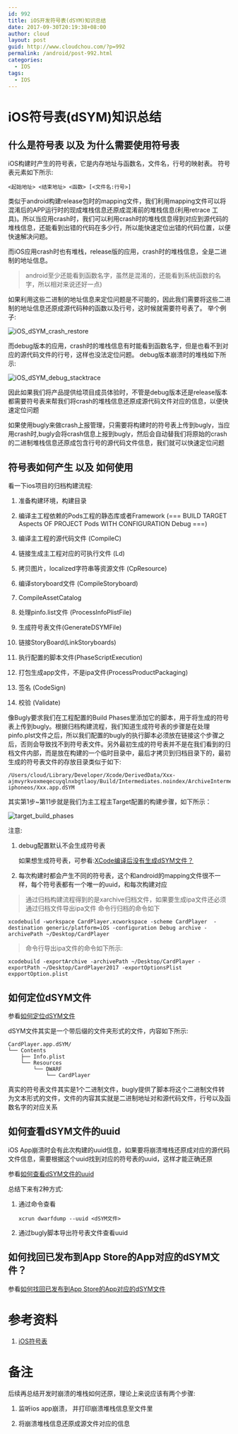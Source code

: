 ```yaml
---
id: 992
title: iOS开发符号表(dSYM)知识总结
date: 2017-09-30T20:19:38+08:00
author: cloud
layout: post
guid: http://www.cloudchou.com/?p=992
permalink: /android/post-992.html
categories:
  - IOS
tags:
  - IOS
---
```


# iOS符号表(dSYM)知识总结

## 什么是符号表 以及 为什么需要使用符号表

iOS构建时产生的符号表，它是内存地址与函数名，文件名，行号的映射表。 符号表元素如下所示:

```
<起始地址> <结束地址> <函数> [<文件名:行号>]
```

类似于android构建release包时的mapping文件，我们利用mapping文件可以将混淆后的APP运行时的现成堆栈信息还原成混淆前的堆栈信息(利用retrace
工具)。所以当应用crash时，我们可以利用crash时的堆栈信息得到对应到源代码的堆栈信息，还能看到出错的代码在多少行，所以能快速定位出错的代码位置，以便快速解决问题。

而iOS应用crash时也有堆栈，release版的应用，crash时的堆栈信息，全是二进制的地址信息。

> android至少还能看到函数名字，虽然是混淆的，还能看到系统函数的名字，所以相对来说还好一点)

如果利用这些二进制的地址信息来定位问题是不可能的，因此我们需要将这些二进制的地址信息还原成源代码种的函数以及行号，这时候就需要符号表了。 举个例子:

![iOS_dSYM_crash_restore](/assets/blogimgs/iOS_dSYM_crash_restore.png)

而debug版本的应用，crash时的堆栈信息有时能看到函数名字，但是也看不到对应的源代码文件的行号，这样也没法定位问题。 debug版本崩溃时的堆栈如下所示:

![iOS_dSYM_debug_stacktrace](/assets/blogimgs/iOS_dSYM_debug_stacktrace.png)

因此如果我们将产品提供给项目成员体验时，不管是debug版本还是release版本都需要符号表来帮我们将crash的堆栈信息还原成源代码文件对应的信息，以便快速定位问题
 
如果使用bugly来做crash上报管理，只需要将构建时的符号表上传到bugly，当应用crash时,bugly会将crash信息上报到bugly，然后会自动替我们将原始的crash的二进制堆栈信息还原成包含行号的源代码文件信息，我们就可以快速定位问题

## 符号表如何产生 以及 如何使用

看一下ios项目的归档构建流程:

1.  准备构建环境，构建目录

2.  编译主工程依赖的Pods工程的静态库或者Framework (=== BUILD TARGET Aspects OF PROJECT Pods WITH CONFIGURATION Debug ===)

3.  编译主工程的源代码文件 (CompileC)

4.  链接生成主工程对应的可执行文件  (Ld)

5.  拷贝图片，localized字符串等资源文件 (CpResource)

6.  编译storyboard文件 (CompileStoryboard)

7.  CompileAssetCatalog

8.  处理pinfo.list文件 (ProcessInfoPlistFile)

9.  生成符号表文件(GenerateDSYMFile)

10. 链接StoryBoard(LinkStoryboards)

11. 执行配置的脚本文件(PhaseScriptExecution)

12. 打包生成app文件，不是ipa文件(ProcessProductPackaging)

13. 签名 (CodeSign)

14. 校验 (Validate)

像Bugly要求我们在工程配置的Build Phases里添加它的脚本，用于将生成的符号表上传到bugly。根据归档构建流程，我们知道生成符号表的步骤是在处理pinfo.plst文件之后，所以我们配置的bugly的执行脚本必须放在链接这个步骤之后，否则会导致找不到符号表文件。另外最初生成的符号表并不是在我们看到的归档文件内部，而是放在构建的一个临时目录中，最后才拷贝到归档目录下的，最初生成的符号表文件的存放目录类似于如下:

```
/Users/cloud/Library/Developer/Xcode/DerivedData/Xxx-ajmvyrkvoxmeqecuyqlnxbgtlaoy/Build/Intermediates.noindex/ArchiveIntermediates/Here/BuildProductsPath/Debug-iphoneos/Xxx.app.dSYM
```

其实第1步~第11步就是我们为主工程主Target配置的构建步骤，如下所示：

![target_build_phases](/assets/blogimgs/target_build_phases.png)

注意:

1.  debug配置默认不会生成符号表

    如果想生成符号表，可参看:[XCode编译后没有生成dSYM文件？](https://bugly.qq.com/docs/user-guide/symbol-configuration-ios/?v=20170912151050#xcodedsym)

2.  每次构建时都会产生不同的符号表，这个和android的mapping文件很不一样，每个符号表都有一个唯一的uuid，和每次构建对应

> 通过归档构建流程得到的是xarchive归档文件，如果要生成ipa文件还必须通过归档文件导出ipa文件
> 命令行归档的命令如下 

```
xcodebuild -workspace CardPlayer.xcworkspace -scheme CardPlayer  -destination generic/platform=iOS -configuration Debug archive -archivePath ~/Desktop/CardPlayer
```

> 命令行导出ipa文件的命令如下所示:

```
xcodebuild -exportArchive -archivePath ~/Desktop/CardPlayer -exportPath ~/Desktop/CardPlayer2017 -exportOptionsPlist expportOption.plist 
```

## 如何定位dSYM文件

参看[如何定位dSYM文件](https://bugly.qq.com/docs/user-guide/symbol-configuration-ios/?v=20170912151050#dsym_2)

dSYM文件其实是一个带后缀的文件夹形式的文件，内容如下所示:

```
CardPlayer.app.dSYM/
└── Contents
    ├── Info.plist
    └── Resources
        └── DWARF
            └── CardPlayer
```

真实的符号表文件其实是1个二进制文件，bugly提供了脚本将这个二进制文件转为文本形式的文件，文件的内容其实就是二进制地址对和源代码文件，行号以及函数名字的对应关系

## 如何查看dSYM文件的uuid

iOS App崩溃时会有此次构建的uuid信息，如果要将崩溃堆栈还原成对应的源代码文件信息，需要根据这个uuid找到对应的符号表的uuid，这样才能正确还原

参看[如何查看dSYM文件的uuid](https://bugly.qq.com/docs/user-guide/symbol-configuration-ios/?v=20170912151050#dsymuuid)

总结下来有2种方式:

1.  通过命令查看

    ```
    xcrun dwarfdump --uuid <dSYM文件>
    ```

2.  通过bugly脚本导出符号表文件查看uuid

## 如何找回已发布到App Store的App对应的dSYM文件？

参看[如何找回已发布到App Store的App对应的dSYM文件](https://bugly.qq.com/docs/user-guide/symbol-configuration-ios/?v=20170912151050#app-storeappdsym)

# 参考资料

1. [iOS符号表](https://bugly.qq.com/docs/user-guide/symbol-configuration-ios/?v=20170912151050#_2)

# 备注

后续再总结开发时崩溃的堆栈如何还原，理论上来说应该有两个步骤:

1.  监听ios app崩溃， 并打印崩溃堆栈信息至文件里

2.  将崩溃堆栈信息还原成源文件对应的信息




